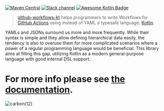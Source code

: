 <!-- maven coordinates -->
[![Maven Central](https://maven-badges.herokuapp.com/maven-central/it.krzeminski/github-actions-kotlin-dsl/badge.svg)](https://maven-badges.herokuapp.com/maven-central/it.krzeminski/github-actions-kotlin-dsl)
[![Slack channel](https://img.shields.io/badge/chat-slack-blue.svg?logo=slack)](https://kotlinlang.slack.com/messages/github-actions/)
[![Awesome Kotlin Badge](https://kotlin.link/awesome-kotlin.svg)](https://github.com/KotlinBy/awesome-kotlin)

> [github-workflows-kt](https://github.com/krzema12/github-workflows-kt)
helps programmers to write Workflows for [GitHub Actions](https://docs.github.com/en/actions)
using instead of YAML a typesafe language: [Kotlin](https://kotlinlang.org/).

YAMLs and JSONs surround us more and more frequently. While their syntax is simple and they allow defining hierarchical
data easily, the tendency is also to overuse them for more complicated scenarios where a power of a regular programming
language would be beneficial. This library aims at filling this gap, utilizing Kotlin as a modern general-purpose
language with good internal DSL support.

# For more info please see [the documentation](https://krzema12.github.io/github-workflows-kt/).

![carbon(12)](https://user-images.githubusercontent.com/459464/174335482-9e2744e4-332d-490d-9427-6b5ee7d66100.png)
